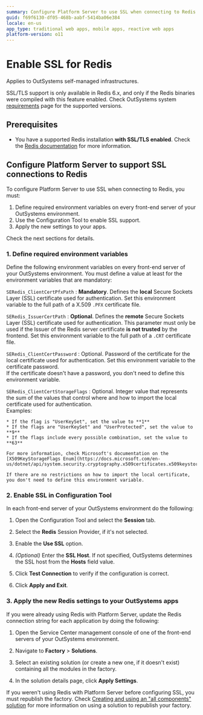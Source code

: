 ```yaml
---
summary: Configure Platform Server to use SSL when connecting to Redis 6.x by defining environment variables and enabling SSL in the Configuration Tool.
guid: f69f6130-df05-468b-aabf-5414ba06e384
locale: en-us
app_type: traditional web apps, mobile apps, reactive web apps
platform-version: o11
---
```


# Enable SSL for Redis

<div class="info" markdown="1">

Applies to OutSystems self-managed infrastructures.

</div>

<div class="info" markdown="1">

SSL/TLS support is only available in Redis 6.x, and only if the Redis binaries were compiled with this feature enabled. 
Check OutSystems system [requirements](requirements.md) page for the supported versions.

</div>

## Prerequisites

* You have a supported Redis installation **with SSL/TLS enabled**. Check the [Redis documentation](https://redis.io/topics/encryption) for more information.

## Configure Platform Server to support SSL connections to Redis

To configure Platform Server to use SSL when connecting to Redis, you must:

1. Define required environment variables on every front-end server of your OutSystems environment.
1. Use the Configuration Tool to enable SSL support.
1. Apply the new settings to your apps.

Check the next sections for details.

### 1. Define required environment variables

Define the following environment variables on every front-end server of your OutSystems environment. You must define a value at least for the environment variables that are mandatory:

`SERedis_ClientCertPfxPath`
:   **Mandatory**. Defines the **local** Secure Sockets Layer (SSL) certificate used for authentication. Set this environment variable to the full path of a X.509 `.PFX` certificate file.

`SERedis_IssuerCertPath`
:   **Optional**. Defines the **remote** Secure Sockets Layer (SSL) certificate used for authentication. This parameter must only be used if the Issuer of the Redis server certificate **is not trusted** by the frontend. Set this environment variable to the full path of a `.CRT` certificate file.
  
`SERedis_ClientCertPassword`
:   Optional. Password of the certificate for the local certificate used for authentication. Set this environment variable to the certificate password.  
    If the certificate doesn't have a password, you don't need to define this environment variable.

`SERedis_ClientCertStorageFlags`
:   Optional. Integer value that represents the sum of the values that control where and how to import the local certificate used for authentication.  
    Examples:

    * If the flag is "UserKeySet", set the value to **1**
    * If the flags are "UserKeySet" and "UserProtected", set the value to **9**
    * If the flags include every possible combination, set the value to **63**

    For more information, check Microsoft's documentation on the [X509KeyStorageFlags Enum](https://docs.microsoft.com/en-us/dotnet/api/system.security.cryptography.x509certificates.x509keystorageflags).

    If there are no restrictions on how to import the local certificate, you don't need to define this environment variable.

### 2. Enable SSL in Configuration Tool

In each front-end server of your OutSystems environment do the following:

1. Open the Configuration Tool and select the **Session** tab.

1. Select the **Redis** Session Provider, if it's not selected.

1. Enable the **Use SSL** option.

1. _(Optional)_ Enter the **SSL Host**. If not specified, OutSystems determines the SSL host from the **Hosts** field value.

1. Click **Test Connection** to verify if the configuration is correct.

1. Click **Apply and Exit**.

### 3. Apply the new Redis settings to your OutSystems apps

If you were already using Redis with Platform Server, update the Redis connection string for each application by doing the following:

1. Open the Service Center management console of one of the front-end servers of your OutSystems environment.

1. Navigate to **Factory** > **Solutions**.

1. Select an existing solution (or create a new one, if it doesn't exist) containing all the modules in the factory.

1. In the solution details page, click **Apply Settings**.

If you weren't using Redis with Platform Server before configuring SSL, you must republish the factory. Check [Creating and using an "all components" solution](https://success.outsystems.com/Support/Enterprise_Customers/Maintenance_and_Operations/Creating_and_using_an_%22All_Components%22_solution) for more information on using a solution to republish your factory.
